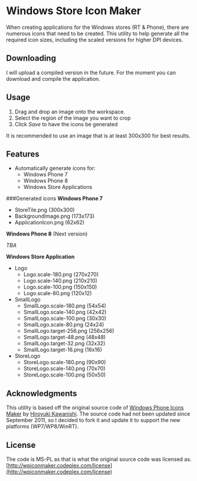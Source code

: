 Windows Store Icon Maker=============When creating applications for the Windows stores (RT & Phone), there are numerous icons that need to be created. This utility to help generate all the required icon sizes, including the scaled versions for higher DPI devices.Downloading--------I will upload a compiled version in the future. For the moment you can download and compile the application.Usage--------1. Drag and drop an image onto the workspace.2. Select the region of the image you want to crop3. Click *Save* to have the icons be generatedIt is recommended to use an image that is at least 300x300 for best results.Features--------* Automatically generate icons for:	* Windows Phone 7	* Windows Phone 8	* Windows Store Applications###Generated icons**Windows Phone 7*** StoreTile.png (300x300)* BackgroundImage.png (173x173)* ApplicationIcon.png (62x62)**Windows Phone 8** (Next version)*TBA***Windows Store Application*** Logo	* Logo.scale-180.png (270x270)	* Logo.scale-140.png (210x210)	* Logo.scale-100.png (150x150)	* Logo.scale-80.png (120x12)* SmallLogo	* SmallLogo.scale-180.png (54x54)	* SmallLogo.scale-140.png (42x42)	* SmallLogo.scale-100.png (30x30)	* SmallLogo.scale-80.png	(24x24)	* SmallLogo.target-256.png (256x256)	* SmallLogo.target-48.png	(48x48)	* SmallLogo.target-32.png	(32x32)	* SmallLogo.target-16.png	(16x16)* StoreLogo	* StoreLogo.scale-180.png (90x90)	* StoreLogo.scale-140.png (70x70)	* StoreLogo.scale-100.png (50x50)Acknowledgments--------This utility is based off the original source code of [Windows Phone Icons Maker](http://wpiconmaker.codeplex.com/) by [Hiroyuki Kawanishi](http://www.codeplex.com/site/users/view/hiroyuk). The source code had not been updated since September 2011, so I decided to fork it and update it to support the new platforms (WP7/WP8/WinRT).License--------The code is MS-PL as that is what the original source code was licensed as.[http://wpiconmaker.codeplex.com/license](http://wpiconmaker.codeplex.com/license)